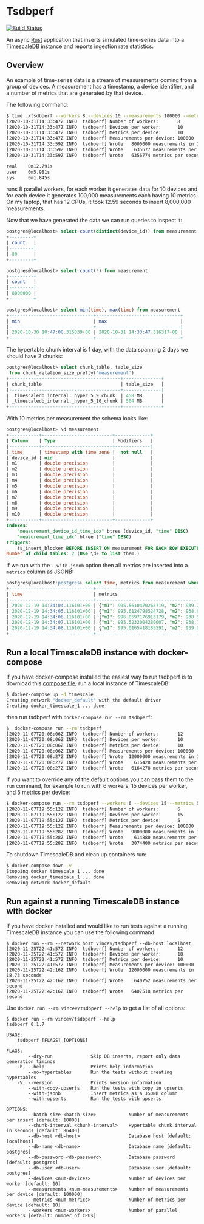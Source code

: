 # Tsdbperf

[![Build Status][actions-badge]][actions-url]

An async [Rust][rust-lang] application that inserts simulated
 time-series data into a [TimescaleDB][timescale-db] instance and
 reports ingestion rate statistics.

[rust-lang]: https://www.rust-lang.org
[timescale-db]: https://www.timescale.com/
[actions-badge]: https://github.com/vincev/tsdbperf/workflows/CI/badge.svg
[actions-url]: https://github.com/vincev/tsdbperf/actions?query=workflow%3ACI+branch%3Amaster

## Overview

An example of time-series data is a stream of measurements coming from
a group of devices. A measurement has a timestamp, a device
identifier, and a number of metrics that are generated by that device.

The following command:

```bash
$ time ./tsdbperf --workers 8 --devices 10 --measurements 100000 --metrics 10
[2020-10-31T14:33:47Z INFO  tsdbperf] Number of workers:       8
[2020-10-31T14:33:47Z INFO  tsdbperf] Devices per worker:      10
[2020-10-31T14:33:47Z INFO  tsdbperf] Metrics per device:      10
[2020-10-31T14:33:47Z INFO  tsdbperf] Measurements per device: 100000
[2020-10-31T14:33:59Z INFO  tsdbperf] Wrote   8000000 measurements in 12.59 seconds
[2020-10-31T14:33:59Z INFO  tsdbperf] Wrote    635677 measurements per second
[2020-10-31T14:33:59Z INFO  tsdbperf] Wrote   6356774 metrics per second

real    0m12.791s
user    0m5.981s
sys     0m1.845s
```

runs 8 parallel workers, for each worker it generates data for 10
devices and for each device it generates 100,000 measurements each
having 10 metrics. On my laptop, that has 12 CPUs, it took 12.59
seconds to insert 8,000,000 measurements.

Now that we have generated the data we can run queries to inspect it:

```sql
postgres@localhost> select count(distinct(device_id)) from measurement
+---------+
| count   |
|---------|
| 80      |
+---------+

postgres@localhost> select count(*) from measurement
+---------+
| count   |
|---------|
| 8000000 |
+---------+

postgres@localhost> select min(time), max(time) from measurement
+-------------------------------+-------------------------------+
| min                           | max                           |
|-------------------------------+-------------------------------|
| 2020-10-30 10:47:08.315839+00 | 2020-10-31 14:33:47.316317+00 |
+-------------------------------+-------------------------------+
```

The hypertable chunk interval is 1 day, with the data spanning 2 days
we should have 2 chunks:

```sql
postgres@localhost> select chunk_table, table_size
 from chunk_relation_size_pretty('measurement')
+-----------------------------------------+--------------+
| chunk_table                             | table_size   |
|-----------------------------------------+--------------|
| _timescaledb_internal._hyper_5_9_chunk  | 458 MB       |
| _timescaledb_internal._hyper_5_10_chunk | 504 MB       |
+-----------------------------------------+--------------+
```

With 10 metrics per measurement the schema looks like:

```sql
postgres@localhost> \d measurement
+-----------+--------------------------+-------------+
| Column    | Type                     | Modifiers   |
|-----------+--------------------------+-------------|
| time      | timestamp with time zone |  not null   |
| device_id | oid                      |             |
| m1        | double precision         |             |
| m2        | double precision         |             |
| m3        | double precision         |             |
| m4        | double precision         |             |
| m5        | double precision         |             |
| m6        | double precision         |             |
| m7        | double precision         |             |
| m8        | double precision         |             |
| m9        | double precision         |             |
| m10       | double precision         |             |
+-----------+--------------------------+-------------+
Indexes:
    "measurement_device_id_time_idx" btree (device_id, "time" DESC)
    "measurement_time_idx" btree ("time" DESC)
Triggers:
    ts_insert_blocker BEFORE INSERT ON measurement FOR EACH ROW EXECUTE FUNC...
Number of child tables: 2 (Use \d+ to list them.)
```

If we run with the `--with-jsonb` option then all metrics are inserted into
a `metrics` column as JSONB:

```sql
postgres@localhost:postgres> select time, metrics from measurement where device_id=3 limit 5
+-------------------------------+----------------------------------------------------+
| time                          | metrics                                            |
|-------------------------------+----------------------------------------------------|
| 2020-12-19 14:34:04.116101+00 | {"m1": 995.5610470263719, "m2": 939.2307180345128} |
| 2020-12-19 14:34:05.116101+00 | {"m1": 995.6124798524728, "m2": 938.6678274276368} |
| 2020-12-19 14:34:06.116101+00 | {"m1": 996.0597176913179, "m2": 938.5417961830267} |
| 2020-12-19 14:34:07.116101+00 | {"m1": 995.5232004280007, "m2": 938.7215776266249} |
| 2020-12-19 14:34:08.116101+00 | {"m1": 995.0165418185591, "m2": 939.023750940609}  |
+-------------------------------+----------------------------------------------------+
```

## Run a local TimescaleDB instance with docker-compose

If you have docker-compose installed the easiest way to run tsdbperf
is to download this [compose file][tsdbperf-compose], run a local
instance of TimescaleDB:

```bash
$ docker-compose up -d timescale
Creating network "docker_default" with the default driver
Creating docker_timescale_1 ... done
```

then run tsdbperf with `docker-compose run --rm tsdbperf`:

```bash
$  docker-compose run --rm tsdbperf
[2020-11-07T20:08:06Z INFO  tsdbperf] Number of workers:       12
[2020-11-07T20:08:06Z INFO  tsdbperf] Devices per worker:      10
[2020-11-07T20:08:06Z INFO  tsdbperf] Metrics per device:      10
[2020-11-07T20:08:06Z INFO  tsdbperf] Measurements per device: 100000
[2020-11-07T20:08:27Z INFO  tsdbperf] Wrote  12000000 measurements in 19.47 seconds
[2020-11-07T20:08:27Z INFO  tsdbperf] Wrote    616428 measurements per second
[2020-11-07T20:08:27Z INFO  tsdbperf] Wrote   6164278 metrics per second
```

If you want to override any of the default options you can pass them
to the `run` command, for example to run with 6 workers, 15 devices
per worker, and 5 metrics per device:

```bash
$ docker-compose run --rm tsdbperf --workers 6 --devices 15 --metrics 5
[2020-11-07T19:55:12Z INFO  tsdbperf] Number of workers:       6
[2020-11-07T19:55:12Z INFO  tsdbperf] Devices per worker:      15
[2020-11-07T19:55:12Z INFO  tsdbperf] Metrics per device:      5
[2020-11-07T19:55:12Z INFO  tsdbperf] Measurements per device: 100000
[2020-11-07T19:55:28Z INFO  tsdbperf] Wrote   9000000 measurements in 14.64 seconds
[2020-11-07T19:55:28Z INFO  tsdbperf] Wrote    614880 measurements per second
[2020-11-07T19:55:28Z INFO  tsdbperf] Wrote   3074400 metrics per second
```

To shutdown TimescaleDB and clean up containers run:

```bash
$ docker-compose down -v
Stopping docker_timescale_1 ... done
Removing docker_timescale_1 ... done
Removing network docker_default
```

[tsdbperf-compose]: https://github.com/vincev/tsdbperf/blob/master/docker/docker-compose.yml


## Run against a running TimescaleDB instance with docker

If you have docker installed and would like to run tests against a
running TimescaleDB instance you can use the following command:

```
$ docker run --rm --network host vincev/tsdbperf --db-host localhost
[2020-11-25T22:41:57Z INFO  tsdbperf] Number of workers:       12
[2020-11-25T22:41:57Z INFO  tsdbperf] Devices per worker:      10
[2020-11-25T22:41:57Z INFO  tsdbperf] Metrics per device:      10
[2020-11-25T22:41:57Z INFO  tsdbperf] Measurements per device: 100000
[2020-11-25T22:42:16Z INFO  tsdbperf] Wrote  12000000 measurements in 18.73 seconds
[2020-11-25T22:42:16Z INFO  tsdbperf] Wrote    640752 measurements per second
[2020-11-25T22:42:16Z INFO  tsdbperf] Wrote   6407518 metrics per second
```

Use `docker run --rm vincev/tsdbperf --help` to get a list of all options:

```
$ docker run --rm vincev/tsdbperf --help
tsdbperf 0.1.7

USAGE:
    tsdbperf [FLAGS] [OPTIONS]

FLAGS:
        --dry-run              Skip DB inserts, report only data generation timings
    -h, --help                 Prints help information
        --no-hypertables       Run the tests without creating hypertables
    -V, --version              Prints version information
        --with-copy-upserts    Run the tests with copy in upserts
        --with-jsonb           Insert metrics as a JSONB column
        --with-upserts         Run the tests with upserts

OPTIONS:
        --batch-size <batch-size>            Number of measurements per insert [default: 10000]
        --chunk-interval <chunk-interval>    Hypertable chunk interval in seconds [default: 86400]
        --db-host <db-host>                  Database host [default: localhost]
        --db-name <db-name>                  Database name [default: postgres]
        --db-password <db-password>          Database password [default: postgres]
        --db-user <db-user>                  Database user [default: postgres]
        --devices <num-devices>              Number of devices per worker [default: 10]
        --measurements <num-measurements>    Number of measurements per device [default: 100000]
        --metrics <num-metrics>              Number of metrics per device [default: 10]
        --workers <num-workers>              Number of parallel workers [default: number of CPUs]
```
